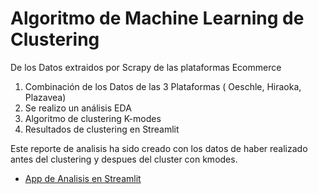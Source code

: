 # Algoritmo de Machine Learning de Clustering 

De los Datos extraidos por Scrapy de las plataformas Ecommerce

1. Combinación de los Datos de las 3 Plataformas ( Oeschle, Hiraoka, Plazavea)
2. Se realizo un análisis EDA
3. Algoritmo de clustering K-modes
4. Resultados de clustering en Streamlit

Este reporte de analisis ha sido creado con los datos de haber realizado antes del clustering y despues del cluster con kmodes.

- [App de Analisis en Streamlit](https://share.streamlit.io/romeroelena16/finalbootcampstreamlitcluster/src/reporte.py)


